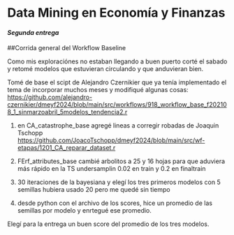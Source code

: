 # Data Mining en Economía y Finanzas
#### *Segunda entrega*

##Corrida general del Workflow Baseline

Como mis exploraciónes no estaban llegando a buen puerto corté el sabado 
y retomé modelos que estuvieran circulando y que anduvieran bien.


Tomé de base el scipt de Alejandro Czernikier que ya tenía implementado
el tema de incorporar muchos meses y modifiqué algunas cosas:
https://github.com/alejandro-czernikier/dmeyf2024/blob/main/src/workflows/918_workflow_base_f202108_1_sinmarzoabril_5modelos_tendencia2.r

1. en CA_catastrophe_base agregé lineas a corregir robadas de Joaquin Tschopp
https://github.com/JoacoTschopp/dmeyf2024/blob/main/src/wf-etapas/1201_CA_reparar_dataset.r

2. FErf_attributes_base cambié arbolitos a 25 y 16 hojas
para que aduviera más rápido en la TS undersamplin 0.02 en train y 0.2 en finaltrain

3. 30 iteraciones de la bayesiana y elegí los tres primeros modelos con 5 semillas
hubiera usado 20  pero me quedé sin tiempo

4. desde python con el archivo de los scores, hice un promedio de las semillas por modelo y enrtegué ese promedio.

Elegí para la entrega un buen score del promedio de los tres modelos. 


